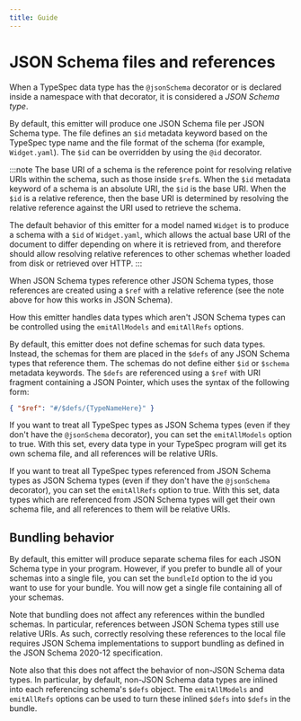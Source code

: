 ```yaml
---
title: Guide
---
```


# JSON Schema files and references

When a TypeSpec data type has the `@jsonSchema` decorator or is declared inside a namespace with that decorator, it is considered a _JSON Schema type_.

By default, this emitter will produce one JSON Schema file per JSON Schema type. The file defines an `$id` metadata keyword based on the TypeSpec type name and the file format of the schema (for example, `Widget.yaml`). The `$id` can be overridden by using the `@id` decorator.

:::note
The base URI of a schema is the reference point for resolving relative URIs within the schema, such as those inside `$ref`s. When the `$id` metadata keyword of a schema is an absolute URI, the `$id` is the base URI. When the `$id` is a relative reference, then the base URI is determined by resolving the relative reference against the URI used to retrieve the schema.

The default behavior of this emitter for a model named `Widget` is to produce a schema with a `$id` of `Widget.yaml`, which allows the actual base URI of the document to differ depending on where it is retrieved from, and therefore should allow resolving relative references to other schemas whether loaded from disk or retrieved over HTTP.
:::

When JSON Schema types reference other JSON Schema types, those references are created using a `$ref` with a relative reference (see the note above for how this works in JSON Schema).

How this emitter handles data types which aren't JSON Schema types can be controlled using the `emitAllModels` and `emitAllRefs` options.

By default, this emitter does not define schemas for such data types. Instead, the schemas for them are placed in the `$defs` of any JSON Schema types that reference them. The schemas do not define either `$id` or `$schema` metadata keywords. The `$defs` are referenced using a `$ref` with URI fragment containing a JSON Pointer, which uses the syntax of the following form:

```json
{ "$ref": "#/$defs/{TypeNameHere}" }
```

If you want to treat all TypeSpec types as JSON Schema types (even if they don't have the `@jsonSchema` decorator), you can set the `emitAllModels` option to true. With this set, every data type in your TypeSpec program will get its own schema file, and all references will be relative URIs.

If you want to treat all TypeSpec types referenced from JSON Schema types as JSON Schema types (even if they don't have the `@jsonSchema` decorator), you can set the `emitAllRefs` option to true. With this set, data types which are referenced from JSON Schema types will get their own schema file, and all references to them will be relative URIs.

## Bundling behavior

By default, this emitter will produce separate schema files for each JSON Schema type in your program. However, if you prefer to bundle all of your schemas into a single file, you can set the `bundleId` option to the id you want to use for your bundle. You will now get a single file containing all of your schemas.

Note that bundling does not affect any references within the bundled schemas. In particular, references between JSON Schema types still use relative URIs. As such, correctly resolving these references to the local file requires JSON Schema implementations to support bundling as defined in the JSON Schema 2020-12 specification.

Note also that this does not affect the behavior of non-JSON Schema data types. In particular, by default, non-JSON Schema data types are inlined into each referencing schema's `$defs` object. The `emitAllModels` and `emitAllRefs` options can be used to turn these inlined `$defs` into `$defs` in the bundle.
